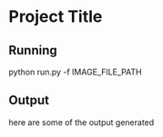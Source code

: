 # Project Title



## Running

python run.py -f IMAGE_FILE_PATH

## Output

here are some of the output generated




